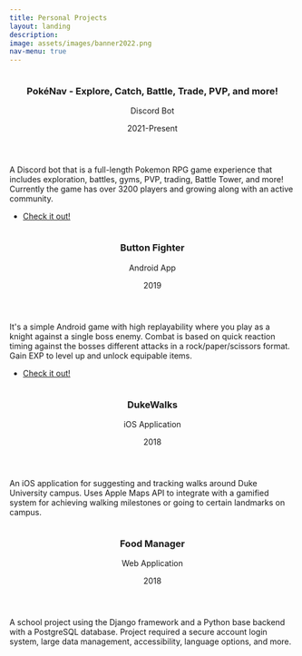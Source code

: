 ```yaml
---
title: Personal Projects
layout: landing
description: 
image: assets/images/banner2022.png
nav-menu: true
---
```


<!-- Main -->
<div id="main">

<!-- Two -->
<section id="two" class="spotlights">
	<section>
		<a href="https://www.youtube.com/watch?v=QzVNxIQBygw" class="image">
			<img src="{% link assets/images/pokenav.gif %}" alt="" data-position="center center" />
		</a>
		<div class="content">
			<div class="inner">
				<header class="major">
					<h3>PokéNav - Explore, Catch, Battle, Trade, PVP, and more!</h3>
					<p>Discord Bot</p>
					<p>2021-Present</p>
				</header>
				<p>A Discord bot that is a full-length Pokemon RPG game experience that includes exploration, battles, gyms, PVP, trading, Battle Tower, and more! Currently the game has over 3200 players and growing along with an active community.</p>
				<ul class="actions">
					<li><a href="https://www.youtube.com/watch?v=QzVNxIQBygw" class="button">Check it out!</a></li>
				</ul>
			</div>
		</div>
	</section>
	<section>
		<a href="https://play.google.com/store/apps/details?id=com.Zetaroid.ButtonFighter&hl=en_US&gl=US" class="image">
			<img src="{% link assets/images/buttonfighter.gif %}" alt="" data-position="center center" />
		</a>
		<div class="content">
			<div class="inner">
				<header class="major">
					<h3>Button Fighter</h3>
					<p>Android App</p>
					<p>2019</p>
				</header>
				<p>It's a simple Android game with high replayability where you play as a knight against a single boss enemy. Combat is based on quick reaction timing against the bosses different attacks in a rock/paper/scissors format. Gain EXP to level up and unlock equipable items.</p>
				<ul class="actions">
					<li><a href="https://play.google.com/store/apps/details?id=com.Zetaroid.ButtonFighter&hl=en_US&gl=US" class="button">Check it out!</a></li>
				</ul>
			</div>
		</div>
	</section>
	<section>
		<a class="image">
			<img src="{% link assets/images/duke.png %}" alt="" data-position="center center" />
		</a>
		<div class="content">
			<div class="inner">
				<header class="major">
					<h3>DukeWalks</h3>
					<p>iOS Application</p>
					<p>2018</p>
				</header>
				<p>An iOS application for suggesting and tracking walks around Duke University campus. Uses Apple Maps API to integrate with a gamified system for achieving walking milestones or going to certain landmarks on campus.</p>
			</div>
		</div>
	</section>
	<section>
		<a class="image">
			<img src="{% link assets/images/foodmanage.jpg %}" alt="" data-position="center center" />
		</a>
		<div class="content">
			<div class="inner">
				<header class="major">
					<h3>Food Manager</h3>
					<p>Web Application</p>
					<p>2018</p>
				</header>
				<p>A school project using the Django framework and a Python base backend with a PostgreSQL database. Project required a secure account login system, large data management, accessibility, language options, and more.</p>
			</div>
		</div>
	</section>
</section>

</div>

